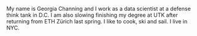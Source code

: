 My name is Georgia Channing and I work as a data scientist at a defense think tank in D.C. I am also slowing finishing my degree at UTK after returning from ETH Zürich last spring.  I like to cook, ski and sail.  I live in NYC.
